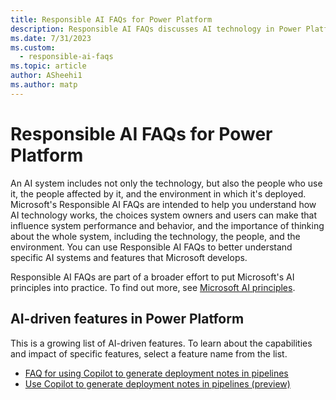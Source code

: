 ```yaml
---
title: Responsible AI FAQs for Power Platform
description: Responsible AI FAQs discusses AI technology in Power Platform and the key considerations for making use of this technology responsibly.
ms.date: 7/31/2023
ms.custom: 
  - responsible-ai-faqs
ms.topic: article
author: ASheehi1
ms.author: matp
---
```


# Responsible AI FAQs for Power Platform

An AI system includes not only the technology, but also the people who use it, the people affected by it, and the environment in which it's deployed. Microsoft's Responsible AI FAQs are intended to help you understand how AI technology works, the choices system owners and users can make that influence system performance and behavior, and the importance of thinking about the whole system, including the technology, the people, and the environment. You can use Responsible AI FAQs to better understand specific AI systems and features that Microsoft develops.

Responsible AI FAQs are part of a broader effort to put Microsoft's AI principles into practice. To find out more, see [Microsoft AI principles](https://www.microsoft.com/ai/responsible-ai).

## AI-driven features in Power Platform

This is a growing list of AI-driven features. To learn about the capabilities and impact of specific features, select a feature name from the list.

- [FAQ for using Copilot to generate deployment notes in pipelines](faqs-ai-deployment-notes-pipelines.md)
- [Use Copilot to generate deployment notes in pipelines (preview)](copilot-deployment-notes-pipelines.md)
